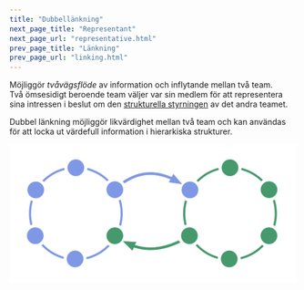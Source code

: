 ```yaml
---
title: "Dubbellänkning"
next_page_title: "Representant"
next_page_url: "representative.html"
prev_page_title: "Länkning"
prev_page_url: "linking.html"
---
```



<div class="card summary"><div class="card-body">Möjliggör <em>tvåvägsflöde</em> av information och inflytande mellan två team.
</div></div>
Två ömsesidigt beroende team väljer var sin medlem för att representera sina intressen i beslut om den <a href="glossary.html#entry-governance" class="glossary-tooltip" data-toggle="tooltip" title="Strukturell styrning: Processen att fastställa mål och fatta och förädla beslut som vägleder människor mot att uppnå dessa mål.">strukturella styrningen</a> av det andra teamet.

Dubbel länkning möjliggör likvärdighet mellan två team och kan användas för att locka ut värdefull information i hierarkiska strukturer.

![Dubbel länkning mellan två cirklar](img/structural-patterns/double-link.png)